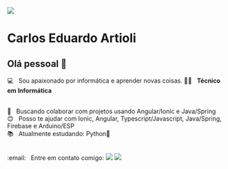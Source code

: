<img width="auto" src="https://linkedinbackground.com/download/Coding-Website-Layout.jpg">


# Carlos Eduardo Artioli

## Olá pessoal 👋
:computer: &nbsp; Sou apaixonado por informática e aprender novas coisas.
:man_technologist: &nbsp; **Técnico em Informática**

<br/> :purple_heart: &nbsp; Buscando colaborar com projetos usando Angular/Ionic e Java/Spring
<br/> :blush: &nbsp; Posso te ajudar com Ionic, Angular, Typescript/Javascript, Java/Spring, Firebase e Arduino/ESP
<br/> :books: &nbsp; Atualmente estudando: Python:snake:

<p>
  <br/> :email: &nbsp; Entre em contato comigo:
  <a href="mailto:caduartioli@gmail.com" alt="Gmail">
  <img src="https://img.shields.io/badge/-Gmail-FF0000?style=flat-square&labelColor=FF0000&logo=gmail&logoColor=white&link=" /></a>

  <a href="https://www.linkedin.com/in/carlos-eduardo-artioli/" alt="Linkedin">
  <img src="https://img.shields.io/badge/-Linkedin-0e76a8?style=flat-square&logo=Linkedin&logoColor=white&link=" /></a>
</p>
